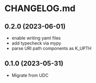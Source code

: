 # CHANGELOG.md

## 0.2.0 (2023-06-01)

- enable writing yaml files
- add typecheck via mypy
- parse URI path components as K_UPTH

## 0.1.0 (2023-05-31)

- Migrate from UDC
